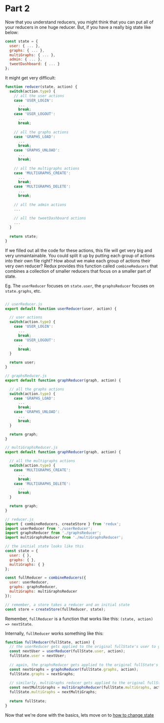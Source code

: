 # Part 2

Now that you understand reducers, you might think that you can put all of your reducers in one huge reducer.
But, if you have a really big state like below:
```js
const state = {
  user: { ... },
  graphs: { ... },
  multiGraphs: { ... },
  admin: { ... },
  tweetDashboard: { ... }
};
```
It might get very difficult:
```js
function reducer(state, action) {
  switch(action.type) {
    // all the user actions
    case 'USER_LOGIN':
      ...
      break;
    case 'USER_LOGOUT':
      ...
      break;
    
    // all the graphs actions
    case 'GRAPHS_LOAD':
      ...
      break;
    case 'GRAPHS_UNLOAD':
      ...
      break;
    
    // all the multigraphs actions
    case 'MULTIGRAPHS_CREATE':
      ...
      break;
    case 'MULTIGRAPHS_DELETE':
      ...
      break;
    
    // all the admin actions
    ...
    
    // all the tweetDashboard actions
    ...
  }
  
  return state;
}
```
If we filled out all the code for these actions, this file will get very big and very unmaintainable. You could split it up by putting each group of actions into their own file right? How about we make each group of actions their very own reducer? Redux provides this function  called `combineReducers` that combines a collection of smaller reducers that focus on a smaller part of state.

Eg. The `userReducer` focuses on `state.user`, the `graphsReducer` focuses on `state.graphs`, etc.

```js

// userReducer.js
export default function userReducer(user, action) {

  // user actions
  switch(action.type) {
    case 'USER_LOGIN':
      ...
      break;
    case 'USER_LOGOUT':
      ..
      break;
  }

  return user;
}

// graphsReducer.js
export default function graphReducer(graph, action) {

  // all the graphs actions
  switch(action.type) {
    case 'GRAPHS_LOAD':
      ...
      break;
    case 'GRAPHS_UNLOAD':
      ...
      break;
  }

  return graph;
}

// multiGraphsReducer.js
export default function graphReducer(graph, action) {

  // all the multigraphs actions
  switch(action.type) {
    case 'MULTIGRAPHS_CREATE':
      ...
      break;
    case 'MULTIGRAPHS_DELETE':
      ...
      break;
  }

  return graph;
}

// reducer.js
import { combineReducers, createStore } from 'redux';
import userReducer from './userReducer';
import graphsReducer from './graphsReducer';
import multiGraphsReducer from './multiGraphsReducer';

// the initial state looks like this
const state = {
  user: { },
  graphs: { },
  multiGraphs: { }
};

const fullReducer = combineReducers({
  user: userReducer,
  graphs: graphsReducer,
  multiGraphs: multiGraphsReducer
});

// remember, a store takes a reducer and an initial state
const store = createStore(fullReducer, state);
```
Remember, `fullReducer` is a function that works like this: `(state, action) => nextState`.

Internally, `fullReducer` works something like this:
```js
function fullReducer(fullState, action) {
  // the userReducer gets applied to the original fullState's user to get the next user
  const nextUser = userReducer(fullState.user, action);
  fullState.user = nextUser;
  
  // again, the graphsReducer gets applied to the original fullState's graphs to get the next graphs
  const nextGraphs = graphsReducer(fullState.graphs, action);
  fullState.graphs = nextGraphs;
  
  // similarly, multiGraphs reducer gets applied to the original fullState's multiGraphs object
  const nextMultiGraphs = multiGraphsReducer(fullState.multiGraphs, action);
  fullState.multiGraphs = nextMultiGraphs;
  
  return fullState;
}
```

Now that we're done with the basics, lets move on to [how to change state](../changes/Part1.md)
